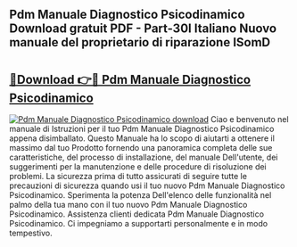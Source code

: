## Pdm Manuale Diagnostico Psicodinamico Download gratuit PDF - Part-30I Italiano Nuovo manuale del proprietario di riparazione ISomD

# <h2><a href="http://dfd72d1.blite.top/?on=Pdm+Manuale+Diagnostico+Psicodinamico">🔗Download 👉🔴 Pdm Manuale Diagnostico Psicodinamico</a></h2>

[![Pdm Manuale Diagnostico Psicodinamico download](https://i.imgur.com/lujVjoI.png)](http://dfd72d1.blite.top/?on=Pdm+Manuale+Diagnostico+Psicodinamico)
Ciao e benvenuto nel manuale di Istruzioni per il tuo Pdm Manuale Diagnostico Psicodinamico appena disimballato. Questo Manuale ha lo scopo di aiutarti a ottenere il massimo dal tuo Prodotto fornendo una panoramica completa delle sue caratteristiche, del processo di installazione, del manuale Dell'utente, dei suggerimenti per la manutenzione e delle procedure di risoluzione dei problemi. La sicurezza prima di tutto assicurati di seguire tutte le precauzioni di sicurezza quando usi il tuo nuovo Pdm Manuale Diagnostico Psicodinamico. Sperimenta la potenza Dell'elenco delle funzionalità nel palmo della tua mano con il tuo nuovo Pdm Manuale Diagnostico Psicodinamico. Assistenza clienti dedicata Pdm Manuale Diagnostico Psicodinamico. Ci impegniamo a supportarti personalmente e in modo tempestivo.
